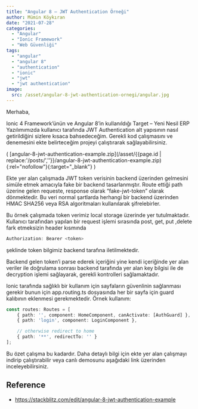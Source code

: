```yaml
---
title: "Angular 8 – JWT Authentication Örneği"
author: Mümin Köykıran
date: "2021-07-28"
categories: 
  - "Angular"
  - "Ionic Framework"
  - "Web Güvenliği"
tags: 
  - "angular"
  - "angular 8"
  - "authentication"
  - "ionic"
  - "jwt"
  - "jwt authentication"
image:
  src: /asset/angular-8-jwt-authentication-ornegi/angular.jpg
---
```


Merhaba,

Ionic 4 Framework’ünün ve Angular 8’in kullanıldığı Target – Yeni Nesil ERP Yazılımımızda kullanıcı tarafında JWT Authentication alt yapısının nasıl getirildiğini sizlere kısaca bahsedeceğim. Gerekli kod çalışmasını ve denemesini ekte belirteceğim projeyi çalıştırarak sağlayabilirsiniz.

 ( [angular-8-jwt-authentication-example.zip](/asset/{{page.id | replace:'/posts/',''}}/angular-8-jwt-authentication-example.zip){:rel="nofollow"}{:target="_blank"} )

Ekte yer alan çalışmada JWT token verisinin backend üzerinden gelmesini simüle etmek amacıyla fake bir backend tasarlanmıştır. Route ettiği path üzerine gelen requeste, response olarak “fake-jwt-token” olarak dönmektedir. Bu veri normal şartlarda herhangi bir backend üzerinden HMAC SHA256 veya RSA algoritmaları kullanılarak şifrelebirler.

Bu örnek çalışmada token verimiz local storage üzerinde yer tutulmaktadır. Kullanıcı tarafından yapılan bir request işlemi sırasında post, get, put ,delete fark etmeksizin header kısmında

``` Typescript
Authorization: Bearer <token>
```
şeklinde token bilgimiz backend tarafına iletilmektedir.

Backend gelen token’i parse ederek içeriğini yine kendi içeriğinde yer alan veriler ile doğrulama sonrası backend tarafında yer alan key bilgisi ile de decryption işlemi sağlayarak, gerekli kontrolleri sağlamaktadır.

Ionic tarafında sağlıklı bir kullanım için sayfaların güvenlinin sağlanması gerekir bunun için app.routing.ts dosyasında her bir sayfa için guard kalıbının eklenmesi gerekmektedir. Örnek kullanım:

``` Typescript
const routes: Routes = [
    { path: '', component: HomeComponent, canActivate: [AuthGuard] },
    { path: 'login', component: LoginComponent },

    // otherwise redirect to home
    { path: '**', redirectTo: '' }
];
```

Bu özet çalışma bu kadardır. Daha detaylı bilgi için ekte yer alan çalışmayı indirip çalıştırabilir veya canlı demosunu aşağıdaki link üzerinden inceleyebilirsiniz.

## Reference
* https://stackblitz.com/edit/angular-8-jwt-authentication-example